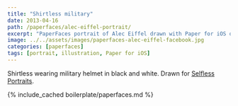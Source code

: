 ```yaml
---
title: "Shirtless military"
date: 2013-04-16
path: /paperfaces/alec-eiffel-portrait/
excerpt: "PaperFaces portrait of Alec Eiffel drawn with Paper for iOS on an iPad."
image: ../../assets/images/paperfaces-alec-eiffel-facebook.jpg
categories: [paperfaces]
tags: [portrait, illustration, Paper for iOS]
---
```


Shirtless wearing military helmet in black and white. Drawn for [Selfless Portraits](http://selflessportraits.com).

{% include_cached boilerplate/paperfaces.md %}
